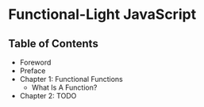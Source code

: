 # Functional-Light JavaScript

## Table of Contents

* Foreword
* Preface
* Chapter 1: Functional Functions
	* What Is A Function?
* Chapter 2: TODO
